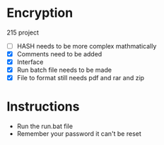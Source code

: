 # Encryption
215 project
 - [ ] HASH needs to be more complex mathmatically 
 - [x] Comments need to be added 
 - [x] Interface
 - [x] Run batch file needs to be made 
 - [x] File to format still needs pdf and rar and zip 
# Instructions 
 - Run the run.bat file
 - Remember your password it can't be reset 
